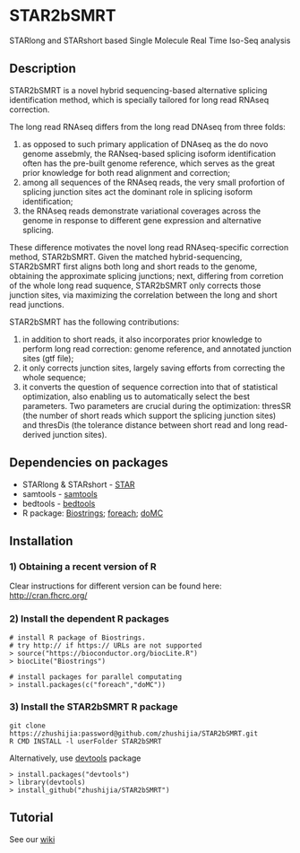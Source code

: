 # STAR2bSMRT
STARlong and STARshort based Single Molecule Real Time Iso-Seq analysis

## Description
STAR2bSMRT is a novel hybrid sequencing-based alternative splicing identification method, which is specially tailored for long read RNAseq correction. 

The long read RNAseq differs from the long read DNAseq from three folds: 
1) as opposed to such primary application of DNAseq as the do novo genome assebmly, the RANseq-based splicing isoform identification often has the pre-built genome reference, which serves as the great prior knowledge for both read alignment and correction; 
2) among all sequences of the RNAseq reads, the very small profortion of splicing junction sites act the dominant role in splicing isoform identification; 
3) the RNAseq reads demonstrate variational coverages across the genome in response to different gene expression and alternative splicing. 

These difference motivates the novel long read RNAseq-specific correction method, STAR2bSMRT. Given the matched hybrid-sequencing, STAR2bSMRT first aligns both long and short reads to the genome, obtaining the approximate splicing junctions; next, differing from corretion of the whole long read suquence, STAR2bSMRT only corrects those junction sites, via maximizing the correlation between the long and short read junctions. 

STAR2bSMRT has the following contributions:
1) in addition to short reads, it also incorporates prior knowledge to perform long read correction: genome reference, and annotated junction sites (gtf file);
2) it only corrects junction sites, largely saving efforts from correcting the whole sequence;
3) it converts the question of sequence correction into that of statistical optimization, also enabling us to automatically select the best parameters. Two parameters are crucial during the optimization: thresSR (the number of short reads which support the splicing junction sites) and thresDis (the tolerance distance between short read and long read-derived junction sites). 

## Dependencies on packages
-  STARlong & STARshort - [STAR](https://github.com/alexdobin/STAR)
-  samtools - [samtools](http://samtools.sourceforge.net/)
-  bedtools - [bedtools](http://bedtools.readthedocs.io/en/latest/)
-  R package: [Biostrings](https://bioconductor.org/packages/release/bioc/html/Biostrings.html); [foreach](https://cran.r-project.org/web/packages/foreach/); [doMC](https://cran.r-project.org/web/packages/doMC/)


## Installation
### 1) Obtaining a recent version of R
Clear instructions for different version can be found here:
http://cran.fhcrc.org/

### 2) Install the dependent R packages
```
# install R package of Biostrings. 
# try http:// if https:// URLs are not supported
> source("https://bioconductor.org/biocLite.R")
> biocLite("Biostrings")

# install packages for parallel computating
> install.packages(c("foreach","doMC"))

```

### 3) Install the STAR2bSMRT R package
```
git clone https://zhushijia:password@github.com/zhushijia/STAR2bSMRT.git 
R CMD INSTALL -l userFolder STAR2bSMRT
```
Alternatively, use [devtools](https://github.com/hadley/devtools) package
```
> install.packages("devtools")
> library(devtools)
> install_github("zhushijia/STAR2bSMRT")
```

## Tutorial
   See our [wiki](https://github.com/zhushijia/STAR2bSMRT/wiki)


